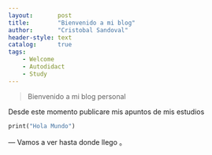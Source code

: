 ```yaml
---
layout:       post
title:        "Bienvenido a mi blog"
author:       "Cristobal Sandoval"
header-style: text
catalog:      true
tags:
    - Welcome
    - Autodidact
    - Study
---
```


> Bienvenido a mi blog personal

Desde este momento publicare mis apuntos de mis estudios

```dart
print("Hola Mundo")
```
— Vamos a ver hasta donde llego 。
